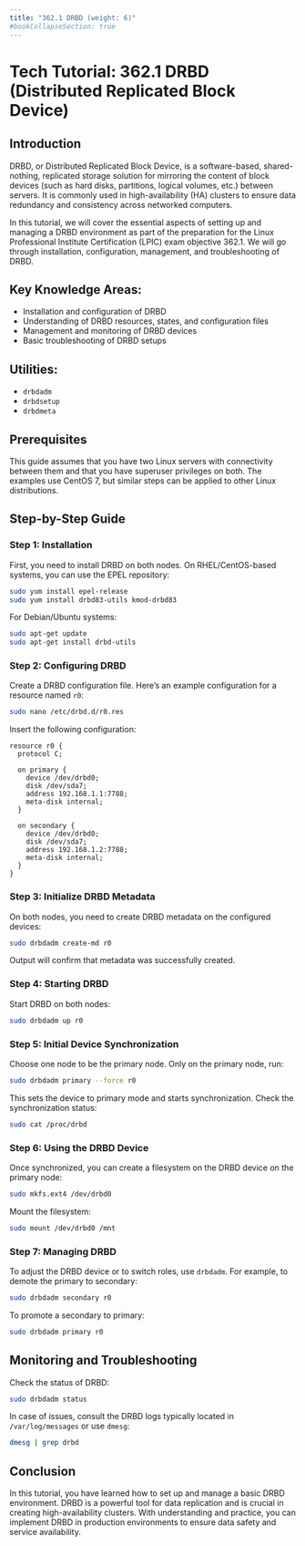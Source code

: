 ```yaml
---
title: "362.1 DRBD (weight: 6)"
#bookCollapseSection: true
---
```


# Tech Tutorial: 362.1 DRBD (Distributed Replicated Block Device)

## Introduction

DRBD, or Distributed Replicated Block Device, is a software-based, shared-nothing, replicated storage solution for mirroring the content of block devices (such as hard disks, partitions, logical volumes, etc.) between servers. It is commonly used in high-availability (HA) clusters to ensure data redundancy and consistency across networked computers.

In this tutorial, we will cover the essential aspects of setting up and managing a DRBD environment as part of the preparation for the Linux Professional Institute Certification (LPIC) exam objective 362.1. We will go through installation, configuration, management, and troubleshooting of DRBD.

## Key Knowledge Areas:

- Installation and configuration of DRBD
- Understanding of DRBD resources, states, and configuration files
- Management and monitoring of DRBD devices
- Basic troubleshooting of DRBD setups

## Utilities:

- `drbdadm`
- `drbdsetup`
- `drbdmeta`

## Prerequisites

This guide assumes that you have two Linux servers with connectivity between them and that you have superuser privileges on both. The examples use CentOS 7, but similar steps can be applied to other Linux distributions.

## Step-by-Step Guide

### Step 1: Installation

First, you need to install DRBD on both nodes. On RHEL/CentOS-based systems, you can use the EPEL repository:

```bash
sudo yum install epel-release
sudo yum install drbd83-utils kmod-drbd83
```

For Debian/Ubuntu systems:

```bash
sudo apt-get update
sudo apt-get install drbd-utils
```

### Step 2: Configuring DRBD

Create a DRBD configuration file. Here’s an example configuration for a resource named `r0`:

```bash
sudo nano /etc/drbd.d/r0.res
```

Insert the following configuration:

```config
resource r0 {
  protocol C;

  on primary {
    device /dev/drbd0;
    disk /dev/sda7;
    address 192.168.1.1:7788;
    meta-disk internal;
  }

  on secondary {
    device /dev/drbd0;
    disk /dev/sda7;
    address 192.168.1.2:7788;
    meta-disk internal;
  }
}
```

### Step 3: Initialize DRBD Metadata

On both nodes, you need to create DRBD metadata on the configured devices:

```bash
sudo drbdadm create-md r0
```

Output will confirm that metadata was successfully created.

### Step 4: Starting DRBD

Start DRBD on both nodes:

```bash
sudo drbdadm up r0
```

### Step 5: Initial Device Synchronization

Choose one node to be the primary node. Only on the primary node, run:

```bash
sudo drbdadm primary --force r0
```

This sets the device to primary mode and starts synchronization. Check the synchronization status:

```bash
sudo cat /proc/drbd
```

### Step 6: Using the DRBD Device

Once synchronized, you can create a filesystem on the DRBD device on the primary node:

```bash
sudo mkfs.ext4 /dev/drbd0
```

Mount the filesystem:

```bash
sudo mount /dev/drbd0 /mnt
```

### Step 7: Managing DRBD

To adjust the DRBD device or to switch roles, use `drbdadm`. For example, to demote the primary to secondary:

```bash
sudo drbdadm secondary r0
```

To promote a secondary to primary:

```bash
sudo drbdadm primary r0
```

## Monitoring and Troubleshooting

Check the status of DRBD:

```bash
sudo drbdadm status
```

In case of issues, consult the DRBD logs typically located in `/var/log/messages` or use `dmesg`:

```bash
dmesg | grep drbd
```

## Conclusion

In this tutorial, you have learned how to set up and manage a basic DRBD environment. DRBD is a powerful tool for data replication and is crucial in creating high-availability clusters. With understanding and practice, you can implement DRBD in production environments to ensure data safety and service availability.